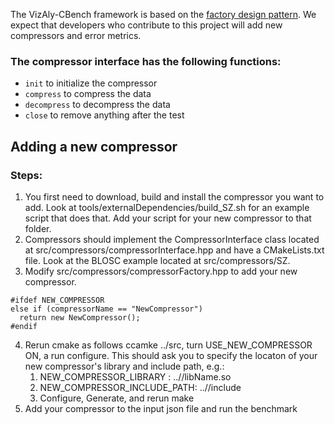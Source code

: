 The VizAly-CBench framework is based on the [factory design pattern](https://www.tutorialspoint.com/design_pattern/factory_pattern.htm). 
We expect that developers who contribute to this project will add new compressors and error metrics. 

### The compressor interface has the following functions:
* ``init`` to initialize the compressor
* ``compress`` to compress the data
* ``decompress`` to decompress the data
* ``close`` to remove anything after the test



## Adding a new compressor
### Steps:
1. You first need to download, build and install the compressor you want to add. Look at tools/externalDependencies/build_SZ.sh for an example script that does that. Add your script for your new compressor to that folder. 
2. Compressors should implement the CompressorInterface class located at src/compressors/compressorInterface.hpp and have a CMakeLists.txt file. Look at the BLOSC example located at src/compressors/SZ.
3. Modify src/compressors/compressorFactory.hpp to add your new compressor. 
```
#ifdef NEW_COMPRESSOR
else if (compressorName == "NewCompressor")
  return new NewCompressor();
#endif

```
4. Rerun cmake as follows ccamke ../src, turn USE_NEW_COMPRESSOR ON, a run configure. This should ask you to specify the locaton of your new compressor's library and include path, e.g.:
    1. NEW_COMPRESSOR_LIBRARY     : ../<path here>/libName.so 
    2. NEW_COMPRESSOR_INCLUDE_PATH: ../<path here>/include
    3. Configure, Generate, and rerun make
5. Add your compressor to the input json file and run the benchmark

